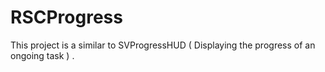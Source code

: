 RSCProgress
===========

This project is a similar to SVProgressHUD ( Displaying the progress of an ongoing task ) .
